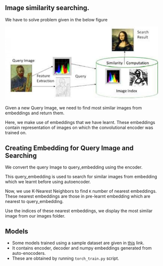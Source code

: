 ## Image similarity searching.

We have to solve problem given in the below figure

![Image Similarity](images/image_similarity_diagram.png)

Given a new Query Image, we need to find most similar images from embeddings and return them.

Here, we make use of embeddings that we have learnt. These embeddings contain representation of images on which the convolutional encoder was trained on.

## Creating Embedding for Query Image and Searching

We convert the query Image to query_embedding using the encoder.

This query_embedding is used to search for similar images from embedding which we learnt before using autoencoder.

Now, we use K-Nearest Neighbors to find `K` number of nearest embeddings.
These nearest embeddings are those in pre-learnt embedding which are nearest to query_embedding.

Use the indices of these nearest embeddings, we display the most similar image from our images folder.

## Models

- Some models trained using a sample dataset are given in [this](https://drive.google.com/drive/folders/1T6uS4O7LiuGMtXlRSMFmKAEDNQ08Ry25?usp=sharing) link.
- It contains encoder, decoder and numpy embeddings generated from auto-enocoders.
- These are obtained by running `torch_train.py` script.



